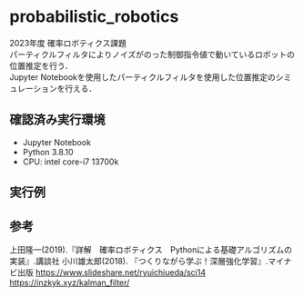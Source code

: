 # probabilistic_robotics

2023年度 確率ロボティクス課題<br>
パーティクルフィルタによりノイズがのった制御指令値で動いているロボットの位置推定を行う．<br>
Jupyter Notebookを使用したパーティクルフィルタを使用した位置推定のシミュレーションを行える．<br>

## 確認済み実行環境
* Jupyter Notebook
* Python 3.8.10
* CPU: intel core-i7 13700k

## 実行例


## 参考
上田隆一(2019).『詳解　確率ロボティクス　Pythonによる基礎アルゴリズムの実装』.講談社
小川雄太郎(2018). 『つくりながら学ぶ！深層強化学習』.マイナビ出版
https://www.slideshare.net/ryuichiueda/sci14
https://inzkyk.xyz/kalman_filter/






